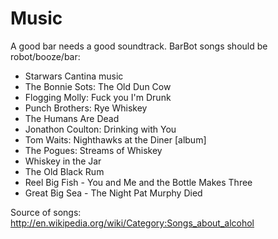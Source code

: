 Music
=====

A good bar needs a good soundtrack. BarBot songs should be robot/booze/bar:

* Starwars Cantina music
* The Bonnie Sots: The Old Dun Cow 
* Flogging Molly: Fuck you I'm Drunk
* Punch Brothers: Rye Whiskey
* The Humans Are Dead
* Jonathon Coulton: Drinking with You
* Tom Waits: Nighthawks at the Diner [album]
* The Pogues: Streams of Whiskey
* Whiskey in the Jar
* The Old Black Rum
* Reel Big Fish - You and Me and the Bottle Makes Three 
* Great Big Sea - The Night Pat Murphy Died

Source of songs: http://en.wikipedia.org/wiki/Category:Songs_about_alcohol
